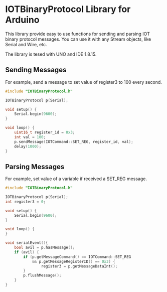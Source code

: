 IOTBinaryProtocol Library for Arduino
=====================================

This library provide easy to use functions for sending and parsing IOT binary protocol messages. You can use it with any Stream objects, like Serial and Wire, etc.

The library is tesed with UNO and IDE 1.8.15.

## Sending Messages

For example, send a message to set value of register3 to 100 every second.

```c++
#include "IOTBinaryProtocol.h"

IOTBinaryProtocol p(Serial);

void setup() {
    Serial.begin(9600);
}

void loop() {
    uint16_t register_id = 0x3;
    int val = 100;
    p.sendMessage(IOTCommand::SET_REG, register_id, val);
    delay(1000);
}
```

## Parsing Messages

For example, set value of a variable if received a SET_REG message.

```c++
#include "IOTBinaryProtocol.h"

IOTBinaryProtocol p(Serial);
int register3 = 0;

void setup() {
    Serial.begin(9600);
}

void loop() {
}

void serialEvent(){
    bool avil = p.hasMessage();
    if (avil) {
        if (p.getMessageCommand() == IOTCommand::SET_REG
            && p.getMessageRegisterID() == 0x3) {
                register3 = p.getMessageDataInt();
        }
        p.flushMessage();
    }
}
```
